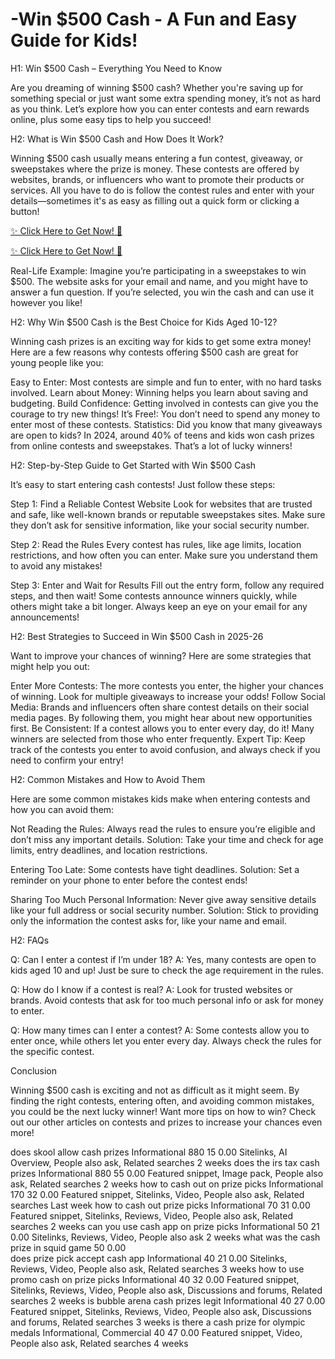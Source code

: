 # -Win $500 Cash - A Fun and Easy Guide for Kids!

H1: Win $500 Cash – Everything You Need to Know

Are you dreaming of winning $500 cash? Whether you're saving up for something special or just want some extra spending money, it’s not as hard as you think. Let’s explore how you can enter contests and earn rewards online, plus some easy tips to help you succeed!

H2: What is Win $500 Cash and How Does It Work?

Winning $500 cash usually means entering a fun contest, giveaway, or sweepstakes where the prize is money. These contests are offered by websites, brands, or influencers who want to promote their products or services. All you have to do is follow the contest rules and enter with your details—sometimes it's as easy as filling out a quick form or clicking a button!

[✨ Click Here to Get Now! 🚀](https://n9.cl/makemoneyoffers)

[✨ Click Here to Get Now! 🚀](https://n9.cl/makemoneyoffers)

Real-Life Example: Imagine you’re participating in a sweepstakes to win $500. The website asks for your email and name, and you might have to answer a fun question. If you’re selected, you win the cash and can use it however you like!

H2: Why Win $500 Cash is the Best Choice for Kids Aged 10-12?

Winning cash prizes is an exciting way for kids to get some extra money! Here are a few reasons why contests offering $500 cash are great for young people like you:

Easy to Enter: Most contests are simple and fun to enter, with no hard tasks involved.
Learn about Money: Winning helps you learn about saving and budgeting.
Build Confidence: Getting involved in contests can give you the courage to try new things!
It’s Free!: You don’t need to spend any money to enter most of these contests.
Statistics: Did you know that many giveaways are open to kids? In 2024, around 40% of teens and kids won cash prizes from online contests and sweepstakes. That’s a lot of lucky winners!

H2: Step-by-Step Guide to Get Started with Win $500 Cash

It’s easy to start entering cash contests! Just follow these steps:

Step 1: Find a Reliable Contest Website
Look for websites that are trusted and safe, like well-known brands or reputable sweepstakes sites. Make sure they don’t ask for sensitive information, like your social security number.

Step 2: Read the Rules
Every contest has rules, like age limits, location restrictions, and how often you can enter. Make sure you understand them to avoid any mistakes!

Step 3: Enter and Wait for Results
Fill out the entry form, follow any required steps, and then wait! Some contests announce winners quickly, while others might take a bit longer. Always keep an eye on your email for any announcements!

H2: Best Strategies to Succeed in Win $500 Cash in 2025-26

Want to improve your chances of winning? Here are some strategies that might help you out:

Enter More Contests: The more contests you enter, the higher your chances of winning. Look for multiple giveaways to increase your odds!
Follow Social Media: Brands and influencers often share contest details on their social media pages. By following them, you might hear about new opportunities first.
Be Consistent: If a contest allows you to enter every day, do it! Many winners are selected from those who enter frequently.
Expert Tip: Keep track of the contests you enter to avoid confusion, and always check if you need to confirm your entry!

H2: Common Mistakes and How to Avoid Them

Here are some common mistakes kids make when entering contests and how you can avoid them:

Not Reading the Rules: Always read the rules to ensure you’re eligible and don’t miss any important details. Solution: Take your time and check for age limits, entry deadlines, and location restrictions.

Entering Too Late: Some contests have tight deadlines. Solution: Set a reminder on your phone to enter before the contest ends!

Sharing Too Much Personal Information: Never give away sensitive details like your full address or social security number. Solution: Stick to providing only the information the contest asks for, like your name and email.

H2: FAQs

Q: Can I enter a contest if I’m under 18?
A: Yes, many contests are open to kids aged 10 and up! Just be sure to check the age requirement in the rules.

Q: How do I know if a contest is real?
A: Look for trusted websites or brands. Avoid contests that ask for too much personal info or ask for money to enter.

Q: How many times can I enter a contest?
A: Some contests allow you to enter once, while others let you enter every day. Always check the rules for the specific contest.

Conclusion

Winning $500 cash is exciting and not as difficult as it might seem. By finding the right contests, entering often, and avoiding common mistakes, you could be the next lucky winner! Want more tips on how to win? Check out our other articles on contests and prizes to increase your chances even more!





does skool allow cash prizes	Informational	880	15	0.00	Sitelinks, AI Overview, People also ask, Related searches	2 weeks
does the irs tax cash prizes	Informational	880	55	0.00	Featured snippet, Image pack, People also ask, Related searches	2 weeks
how to cash out on prize picks	Informational	170	32	0.00	Featured snippet, Sitelinks, Video, People also ask, Related searches	Last week
how to cash out prize picks	Informational	70	31	0.00	Featured snippet, Sitelinks, Reviews, Video, People also ask, Related searches	2 weeks
can you use cash app on prize picks	Informational	50	21	0.00	Sitelinks, Reviews, Video, People also ask	2 weeks
what was the cash prize in squid game		50		0.00		
does prize pick accept cash app	Informational	40	21	0.00	Sitelinks, Reviews, Video, People also ask, Related searches	3 weeks
how to use promo cash on prize picks	Informational	40	32	0.00	Featured snippet, Sitelinks, Reviews, Video, People also ask, Discussions and forums, Related searches	2 weeks
is bubble arena cash prizes legit	Informational	40	27	0.00	Featured snippet, Sitelinks, Reviews, Video, People also ask, Discussions and forums, Related searches	3 weeks
is there a cash prize for olympic medals	Informational, Commercial	40	47	0.00	Featured snippet, Video, People also ask, Related searches	4 weeks
